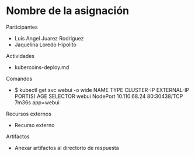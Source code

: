 # Nombre de la asignación

Participantes
- Luis Angel Juarez Rodriguez
- Jaquelina Loredo Hipolito 

Actividades
- kubercoins-deploy.md

Comandos
- $ kubectl get svc webui -o wide
NAME    TYPE       CLUSTER-IP     EXTERNAL-IP   PORT(S)        AGE     SELECTOR
webui   NodePort   10.110.68.24   <none>        80:30438/TCP   7m36s   app=webui


Recursos externos
- Recurso externo

Artifactos
- Anexar artifactos al directorio de respuesta